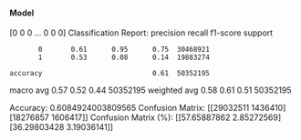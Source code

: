 #### Model
[0 0 0 ... 0 0 0]
Classification Report:
              precision    recall  f1-score   support

           0       0.61      0.95      0.75  30468921
           1       0.53      0.08      0.14  19883274

    accuracy                           0.61  50352195
   macro avg       0.57      0.52      0.44  50352195
weighted avg       0.58      0.61      0.51  50352195

Accuracy: 0.6084924003809565
Confusion Matrix:
[[29032511  1436410]
 [18276857  1606417]]
Confusion Matrix (%):
[[57.65887862  2.85272569]
 [36.29803428  3.19036141]]
